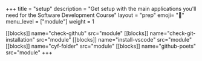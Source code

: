 +++
title = "setup"
description = "Get setup with the main applications you'll need for the Software Development Course"
layout = "prep"
emoji= "🧰"
menu_level = ["module"]
weight = 1

[[blocks]]
name="check-github"
src="module"
[[blocks]]
name="check-git-installation"
src="module"
[[blocks]]
name="install-vscode"
src="module"
[[blocks]]
name="cyf-folder"
src="module"
[[blocks]]
name="github-poets"
src="module"
+++
